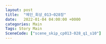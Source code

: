 ```yaml
---
layout: post
title:  "메인_회상_013~028장"
date:   2022-01-04 04:00:00 +0000
categories: Main
Tags: Story Main
SceneCode: ["scene_skip_cp013-028_q1_s10"]
---
```


